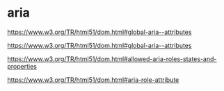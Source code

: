 # aria  


https://www.w3.org/TR/html51/dom.html#global-aria--attributes  

https://www.w3.org/TR/html51/dom.html#global-aria--attributes  


https://www.w3.org/TR/html51/dom.html#allowed-aria-roles-states-and-properties  

https://www.w3.org/TR/html51/dom.html#aria-role-attribute  


